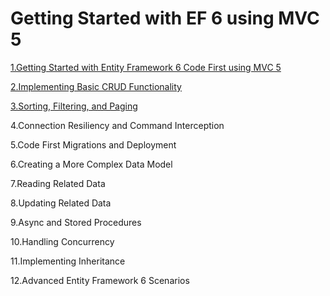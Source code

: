 
Getting Started with EF 6 using MVC 5
====================================

[1.Getting Started with Entity Framework 6 Code First using MVC 5](https://plumwine.me/mvc5-entity-framework-create-data-type)

[2.Implementing Basic CRUD Functionality](https://plumwine.me/mvc5-entity-framework-implementing-basic-crud-functionality)

[3.Sorting, Filtering, and Paging](https://plumwine.me/mvc5-entity-framework-sorting-filtering-paging)

4.Connection Resiliency and Command Interception

5.Code First Migrations and Deployment

6.Creating a More Complex Data Model

7.Reading Related Data

8.Updating Related Data 

9.Async and Stored Procedures 

10.Handling Concurrency 

11.Implementing Inheritance 

12.Advanced Entity Framework 6 Scenarios 
